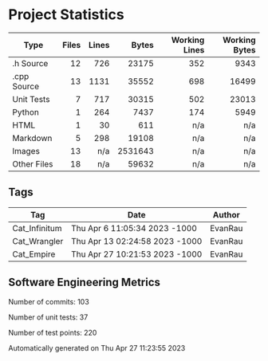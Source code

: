 Project Statistics
==================

| Type | Files | Lines | Bytes | Working Lines | Working Bytes |
|------|------:|------:|------:|--------------:|--------------:|
|.h Source|12|726|23175|352|9343|
|.cpp Source|13|1131|35552|698|16499|
|Unit Tests|7|717|30315|502|23013|
|Python|1|264|7437|174|5949|
|HTML|1|30|611|n/a|n/a|
|Markdown|5|298|19108|n/a|n/a|
|Images|13|n/a|2531643|n/a|n/a|
|Other  Files|18|n/a|59632|n/a|n/a|

## Tags
| Tag | Date | Author |
|-----|------|--------|
|Cat_Infinitum|Thu Apr 6 11:05:34 2023 -1000|EvanRau|
|Cat_Wrangler|Thu Apr 13 02:24:58 2023 -1000|EvanRau|
|Cat_Empire|Thu Apr 27 10:21:53 2023 -1000|EvanRau|


## Software Engineering Metrics

Number of commits:  103

Number of unit tests:  37

Number of test points:  220

Automatically generated on Thu Apr 27 11:23:55 2023
